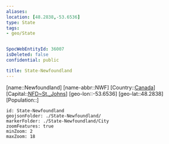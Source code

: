 ```yaml
---
aliases: 
location: [48.2838,-53.6536]
type: State
tags:
- geo/State


SpocWebEntityId: 36007
isDeleted: false
confidential: public

title: State-Newfoundland
---
```

[name::Newfoundland]
[name-abbr::NWF]
[Country::[Canada](geo/Continent/North-America/Canada.md)]
[Capital::[NFD~St._Johns](geo/Continent/North-America/Canada/City/NFD~St._Johns.md)]
[geo-lon::-53.6536]
[geo-lat::48.2838]
[Population::]



```leaflet
id: State-Newfoundland
geojsonFolder: ./State-Newfoundland/
markerFolder: ./State-Newfoundland/City
zoomFeatures: true 
minZoom: 2 
maxZoom: 18
```


